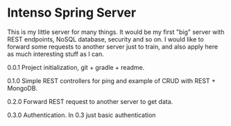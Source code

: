 # Intenso Spring Server

This is my little server for many things. It would be my first "big" server
with REST endpoints, NoSQL database, security and so on. I would like to forward some requests to 
another server just to train, and also apply here as much interesting stuff as I can.

0.0.1 Project initialization, git + gradle + readme. 

0.1.0 Simple REST controllers for ping and example of CRUD with REST + MongoDB.

0.2.0 Forward REST request to another server to get data.

0.3.0 Authentication. In 0.3 just basic authentication